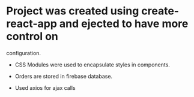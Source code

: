 # Project was created using create-react-app and ejected to have more control on

configuration.

* CSS Modules were used to encapsulate styles in components.

* Orders are stored in firebase database.

* Used axios for ajax calls
